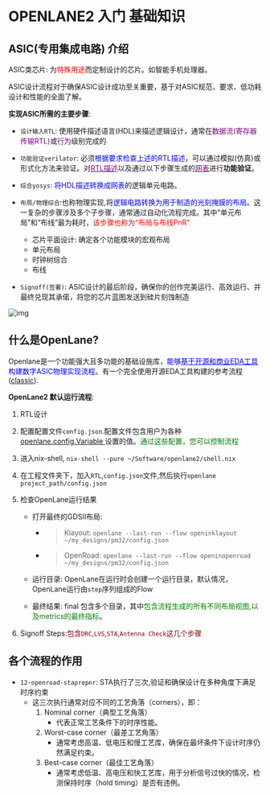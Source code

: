 # OPENLANE2 入门 基础知识

## ASIC(专用集成电路) 介绍
ASIC类芯片: 为<font color = red>特殊用途</font>而定制设计的芯片。如智能手机处理器。

ASIC设计流程对于确保ASIC设计成功至关重要，基于对ASIC规范、要求、低功耗设计和性能的全面了解。  

**实现ASIC所需的主要步骤**:  
- `设计输入RTL`: 使用硬件描述语言(HDL)来描述逻辑设计，通常在<font color = purple>数据流(寄存器传输RTL)</font>或<font color = purple>行为</font>级别完成的   

- `功能验证verilator`: 必须<font color = blue>根据要求检查上述的RTL描述</font>，可以通过模拟(仿真)或形式化方法来验证。对<u><font color = purple>RTL描述</font></u>以及通过以下步骤生成的<u><font color = purple>网表</font></u>进行**功能验证**。

- `综合yosys`: <font color = blue>将HDL描述转换成网表</font>的逻辑单元电路。  

- `布局/物理综合`:也称物理实现,将<font color = blue>逻辑电路转换为用于制造的光刻掩膜的布局</font>。这一复杂的步骤涉及多个子步骤，通常通过自动化流程完成。其中“单元布局”和“布线”最为耗时，<font color = red>该步骤也称为“布局与布线PnR"</font>
   - 芯片平面设计: 确定各个功能模块的宏观布局
   - 单元布局
   - 时钟树综合  
   - 布线

- `Signoff(签署)`: ASIC设计的最后阶段，确保你的创作完美运行、高效运行、并最终兑现其承偌，将您的芯片蓝图发送到硅片刻蚀制造  

![img](img/ASIC_Flow.png '图1 ASIC Flow  :size=60%')

## 什么是OpenLane?
Openlane是一个功能强大且多功能的基础设施库，<font color = blue>能够<u>基于开源和商业EDA工具</u>构建数字ASIC物理实现流程</font>。有一个完全使用开源EDA工具构建的参考流程([classic](https://openlane2.readthedocs.io/en/latest/reference/flows.html#flow-classic)).


**OpenLane2 默认运行流程**:  
1. RTL设计

2. 配置配置文件`config.json`.配置文件包含用户为各种[ openlane.config.Variable ](https://openlane2.readthedocs.io/en/latest/reference/api/config/index.html#openlane.config.Variable)设置的值。<font color = green>通过这些配置，您可以控制流程</font>  

3. 进入nix-shell, `nix-shell --pure ~/Software/openlane2/shell.nix`

4. 在工程文件夹下，加入`RTL`,`config.json`文件,然后执行`openlane project_path/config.json`  

5. 检查OpenLane运行结果  
   - 打开最终的GDSII布局:
      - > Klayout: `openlane --last-run --flow openinklayout ~/my_designs/pm32/config.json`
      - > OpenRoad: `openlane --last-run --flow openinopenroad ~/my_designs/pm32/config.json`
   - 运行目录: OpenLane在运行时会创建一个运行目录，默认情况，OpenLane运行由`step`序列组成的Flow  

   - 最终结果: final 包含多个目录，其中<font color = green>包含流程生成的所有不同布局视图,以及metrics的最终指标</font>。  

6. Signoff Steps:<font color = darkred>包含`DRC`,`LVS`,`STA`,`Antenna Check`这几个步骤</font> 

## 各个流程的作用
- `12-openroad-staprepnr`:  STA执行了三次,验证和确保设计在多种角度下满足时序约束    
   - 这三次执行通常对应不同的工艺角落（corners），即：
      1. Nominal corner（典型工艺角落）
         - 代表正常工艺条件下的时序性能。  
      2.  Worst-case corner（最差工艺角落）  
            - 通常考虑高温、低电压和慢工艺库，确保在最坏条件下设计时序仍然满足约束。  
      3.  Best-case corner（最佳工艺角落）  
            - 通常考虑低温、高电压和快工艺库，用于分析信号过快的情况，检测保持时序（hold timing）是否有违例。  

